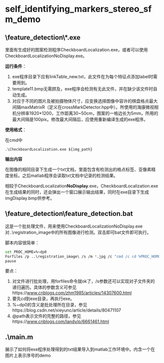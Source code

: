 # self_identifying_markers_stereo_sfm_demo

## \feature_detection\\*.exe

里面有生成好的图案检测程序CheckboardLocalization.exe，或者可以使用CheckboardLocalizationNoDisplay.exe。

**运行条件**：

1. exe程序目录下应有linkTable_new.txt，此文件在为每个特征点添加label时需要用到。
2. template11.bmp无需顾及，exe程序会检测有无此文件，并在缺少该文件时自动生成。
3. 对应于不同的图片及被拍摄物体尺寸，应变换选择图像中容许的棋盘格点最大间隔maxMatrixR（定义在crossMarkDetector.hpp中）。所使用的海康微视相机分辨率1920*1200，工作距离30~50cm，图案的一格边长为5mm，所用的最大间隔是100pix。修改最大间隔后，应使用重新编译生成的exe程序。

**使用格式**：

在cmd中

```
.\CheckboardLocalization.exe ${img_path}
```

**输出内容**

在图像的相同目录下生成一个txt文档，里面包含有检测出的格点标签、亚像素精度坐标。之后matlab程序会读取txt文档中记录的检测结果。

相较于CheckboardLocalization**NoDisplay**.exe，CheckboardLocalization.exe在生成结果的同时，还会弹出一个窗口展示输出结果，同时在exe目录下生成imgDisplay.bmp供参考。

## \feature_detection\feature_detection.bat

这是一个批处理文件，用来使用CheckboardLocalizationNoDisplay.exe对..\registration_image中的所有图像进行检测。双击即可bat文件即可执行。

脚本内容很简单：

```bash
set PROC_HOME=%~dp0
Forfiles /p ..\registration_image\ /s /m *.jpg /c "cmd /c cd %PROC_HOME% && .\CheckboardLocalizationNoDisplay.exe @path"
pause
```

要点：

1. 对文件进行批处理，用forfiles命令就ok了，/s参数还可以实现对子文件夹的递归遍历。具体的参数含义可参见https://www.cnblogs.com/zhm1985/articles/14307600.html
2. 要先cd到exe目录，再执行exe。
3. %~dp0的含义是批处理所在目录，参见https://blog.csdn.net/xieyunc/article/details/80471107
4. @path表示文件的完整的路径，参见https://www.cnblogs.com/landv/p/6661461.html

## .\main.m

展示了如何将exe程序处理得到的txt结果导入到matlab工作环境中。内含一个在图片上表示序号的demo